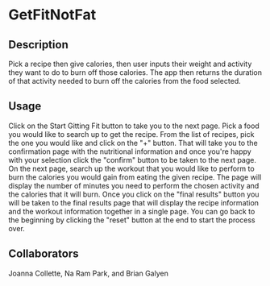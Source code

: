 # GetFitNotFat

## Description

Pick a recipe then give calories, then user inputs their weight and activity they want to do to burn off those calories. The app then returns the duration of that activity needed to burn off the calories from the food selected.

## Usage

Click on the Start Gitting Fit button to take you to the next page. Pick a food you would like to search up to get the recipe. From the list of recipes, pick the one you would like and click on the "+" button. That will take you to the confirmation page with the nutritional information and once you're happy with your selection click the "confirm" button to be taken to the next page. On the next page, search up the workout that you would like to perform to burn the calories you would gain from eating the given recipe. The page will display the number of minutes you need to perform the chosen activity and the calories that it will burn. Once you click on the "final results" button you will be taken to the final results page that will display the recipe information and the workout information together in a single page. You can go back to the beginning by clicking the "reset" button at the end to start the process over.

## Collaborators

Joanna Collette, Na Ram Park, and Brian Galyen
